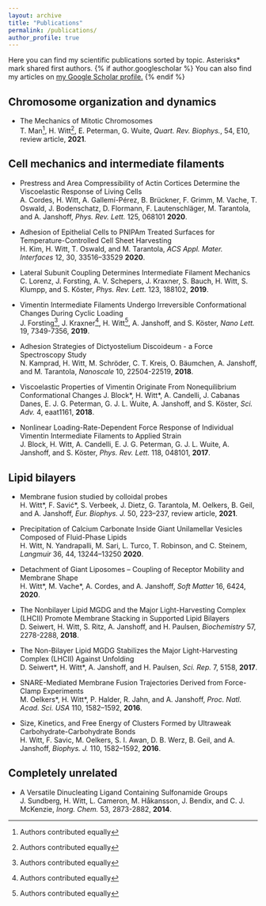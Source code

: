 ```yaml
---
layout: archive
title: "Publications"
permalink: /publications/
author_profile: true
---
```


Here you can find my scientific publications sorted by topic. Asterisks* mark shared first authors. {% if author.googlescholar %}
  You can also find my articles on <u><a href="{{author.googlescholar}}">my Google Scholar profile</a>.</u>
{% endif %}


## Chromosome organization and dynamics

- The Mechanics of Mitotic Chromosomes  
T. Man[^1], H. Witt[^1], E. Peterman, G. Wuite, *Quart. Rev. Biophys.*, 54, E10, review article, **2021**.  

[^1]: Authors contributed equally
## Cell mechanics and intermediate filaments

- Prestress and Area Compressibility of Actin Cortices Determine the Viscoelastic Response of Living Cells  
A. Cordes, H. Witt, A. Gallemí-Pérez, B. Brückner, F. Grimm, M. Vache, T. Oswald, J. Bodenschatz, D. Flormann, F. Lautenschläger, M. Tarantola, and A. Janshoff, *Phys. Rev. Lett.* 125, 068101 **2020**.  

- Adhesion of Epithelial Cells to PNIPAm Treated Surfaces for Temperature-Controlled Cell Sheet Harvesting  
H. Kim, H. Witt, T. Oswald, and M. Tarantola, *ACS Appl. Mater. Interfaces* 12, 30, 33516–33529 **2020**.  

- Lateral Subunit Coupling Determines Intermediate Filament Mechanics  
C. Lorenz, J. Forsting, A. V. Schepers, J. Kraxner, S. Bauch, H. Witt, S. Klumpp, and S. Köster, *Phys. Rev. Lett.* 123, 188102, **2019**.  

- Vimentin Intermediate Filaments Undergo Irreversible Conformational Changes During Cyclic Loading  
J. Forsting[^1], J. Kraxner[^1], H. Witt[^1], A. Janshoff, and S. Köster, *Nano Lett.* 19, 7349-7356, **2019**.

- Adhesion Strategies of Dictyostelium Discoideum - a Force Spectroscopy Study  
N. Kamprad, H. Witt, M. Schröder, C. T. Kreis, O. Bäumchen, A. Janshoff, and M. Tarantola, *Nanoscale* 10, 22504-22519, **2018**.

- Viscoelastic Properties of Vimentin Originate From Nonequilibrium Conformational Changes
J. Block*, H. Witt*, A. Candelli, J. Cabanas Danes, E. J. G. Peterman, G. J. L. Wuite, A. Janshoff, and S. Köster, *Sci. Adv.* 4, eaat1161, **2018**.

- Nonlinear Loading-Rate-Dependent Force Response of Individual Vimentin Intermediate Filaments to Applied Strain  
J. Block, H. Witt, A. Candelli, E. J. G. Peterman, G. J. L. Wuite, A. Janshoff, and S. Köster, *Phys. Rev. Lett.* 118, 048101, **2017**.  

## Lipid bilayers

- Membrane fusion studied by colloidal probes  
H. Witt*, F. Savić*, S. Verbeek, J. Dietz, G. Tarantola, M. Oelkers, B. Geil, and A. Janshoff, *Eur. Biophys. J.* 50, 223–237, review article, **2021**.
 
- Precipitation of Calcium Carbonate Inside Giant Unilamellar Vesicles Composed of Fluid-Phase Lipids  
H. Witt, N. Yandrapalli, M. Sari, L. Turco, T. Robinson, and C. Steinem, *Langmuir* 36, 44, 13244–13250 **2020**.  

- Detachment of Giant Liposomes – Coupling of Receptor Mobility and Membrane Shape  
H. Witt*, M. Vache*, A. Cordes, and A. Janshoff, *Soft Matter* 16, 6424, **2020**.  

- The Nonbilayer Lipid MGDG and the Major Light-Harvesting Complex (LHCII) Promote Membrane Stacking in Supported Lipid Bilayers  
D. Seiwert, H. Witt, S. Ritz, A. Janshoff, and H. Paulsen, *Biochemistry* 57, 2278-2288, **2018**.

- The Non-Bilayer Lipid MGDG Stabilizes the Major Light-Harvesting Complex (LHCII) Against Unfolding  
D. Seiwert*, H. Witt*, A. Janshoff, and H. Paulsen, *Sci. Rep.* 7, 5158, **2017**.  

- SNARE-Mediated Membrane Fusion Trajectories Derived from Force-Clamp Experiments  
M. Oelkers*, H. Witt*, P. Halder, R. Jahn, and A. Janshoff, *Proc. Natl. Acad. Sci. USA* 110, 1582–1592, **2016**.  

- Size, Kinetics, and Free Energy of Clusters Formed by Ultraweak Carbohydrate-Carbohydrate Bonds  
H. Witt, F. Savic, M. Oelkers, S. I. Awan, D. B. Werz, B. Geil, and A. Janshoff, *Biophys. J.* 110, 1582–1592, **2016**.  

## Completely unrelated

- A Versatile Dinucleating Ligand Containing Sulfonamide Groups  
J. Sundberg, H. Witt, L. Cameron, M. Håkansson, J. Bendix, and C. J. McKenzie, *Inorg. Chem.* 53, 2873-2882, **2014**.


